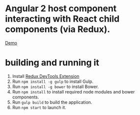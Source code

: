 # Angular 2 host component interacting with React child components (via Redux).

[Demo](http://demo.robertjesionek.com/angular2-react)

# building and running it

1. Install [Redux DevTools Extension](https://github.com/zalmoxisus/redux-devtools-extension)
2. Run `npm install -g gulp` to install Gulp.
3. Run `npm install -g bower` to install Bower.
4. Run `npm install` to install required node modules and bower components.
5. Run `gulp build` to build the application.
6. Run `npm start` to launch it.
